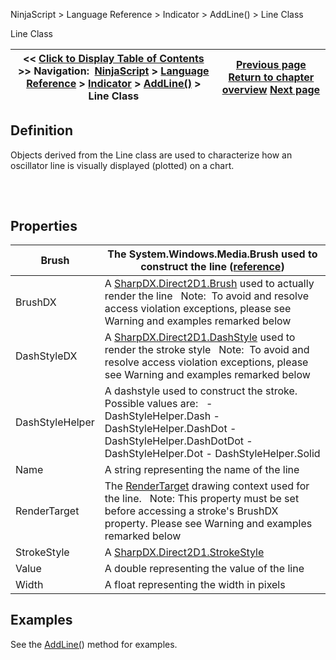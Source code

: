 ﻿
NinjaScript > Language Reference > Indicator > AddLine() > Line Class

Line Class

| << [Click to Display Table of Contents](line_class.md) >> **Navigation:**     [NinjaScript](ninjascript.md) > [Language Reference](language_reference_wip.md) > [Indicator](indicator.md) > [AddLine()](addline.md) > Line Class | [Previous page](arelinesconfigurable.md) [Return to chapter overview](addline.md) [Next page](lines.md) |
| --- | --- |
## Definition
Objects derived from the Line class are used to characterize how an oscillator line is visually displayed (plotted) on a chart.
## 
 
## Properties

| Brush | The System.Windows.Media.Brush used to construct the line ([reference](https://msdn.microsoft.com/en-us/library/system.windows.media.brushes%28v=vs.110%29.aspx)) |
| --- | --- |
| BrushDX | A [SharpDX.Direct2D1.Brush](sharpdx_direct2d1_brush.md) used to actually render the line   Note:  To avoid and resolve access violation exceptions, please see Warning and examples remarked below |
| DashStyleDX | A [SharpDX.Direct2D1.DashStyle](sharpdx_direct2d1_strokestyle_dashstyle.md) used to render the stroke style   Note:  To avoid and resolve access violation exceptions, please see Warning and examples remarked below |
| DashStyleHelper | A dashstyle used to construct the stroke. Possible values are:   - DashStyleHelper.Dash - DashStyleHelper.DashDot - DashStyleHelper.DashDotDot - DashStyleHelper.Dot - DashStyleHelper.Solid |
| Name | A string representing the name of the line |
| RenderTarget | The [RenderTarget](rendertarget.md) drawing context used for the line.    Note: This property must be set before accessing a stroke's BrushDX property. Please see Warning and examples remarked below |
| StrokeStyle | A [SharpDX.Direct2D1.StrokeStyle](sharpdx_direct2d1_strokestyle.md) |
| Value | A double representing the value of the line |
| Width | A float representing the width in pixels |

## Examples
See the [AddLine(](addline.md)) method for examples.

